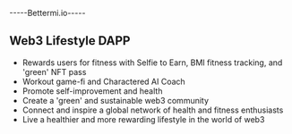 \-----Bettermi.io-----
## Web3 Lifestyle DAPP
- Rewards users for fitness with Selfie to Earn, BMI fitness tracking, and 'green' NFT pass
- Workout game-fi and Charactered AI Coach
- Promote self-improvement and health
- Create a 'green' and sustainable web3 community
- Connect and inspire a global network of health and fitness enthusiasts
- Live a healthier and more rewarding lifestyle in the world of web3
